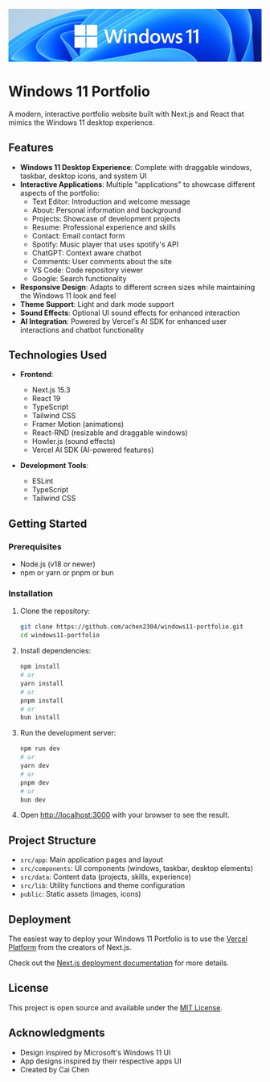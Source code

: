 ![Windows 11 Portfolio](public/other/readme-banner.webp)

# Windows 11 Portfolio

A modern, interactive portfolio website built with Next.js and React that mimics the Windows 11 desktop experience. 

## Features

- **Windows 11 Desktop Experience**: Complete with draggable windows, taskbar, desktop icons, and system UI
- **Interactive Applications**: Multiple "applications" to showcase different aspects of the portfolio:
  - Text Editor: Introduction and welcome message
  - About: Personal information and background
  - Projects: Showcase of development projects
  - Resume: Professional experience and skills
  - Contact: Email contact form
  - Spotify: Music player that uses spotify's API
  - ChatGPT: Context aware chatbot
  - Comments: User comments about the site
  - VS Code: Code repository viewer
  - Google: Search functionality
- **Responsive Design**: Adapts to different screen sizes while maintaining the Windows 11 look and feel
- **Theme Support**: Light and dark mode support
- **Sound Effects**: Optional UI sound effects for enhanced interaction
- **AI Integration**: Powered by Vercel's AI SDK for enhanced user interactions and chatbot functionality

## Technologies Used

- **Frontend**:

  - Next.js 15.3
  - React 19
  - TypeScript
  - Tailwind CSS
  - Framer Motion (animations)
  - React-RND (resizable and draggable windows)
  - Howler.js (sound effects)
  - Vercel AI SDK (AI-powered features)

- **Development Tools**:
  - ESLint
  - TypeScript
  - Tailwind CSS

## Getting Started

### Prerequisites

- Node.js (v18 or newer)
- npm or yarn or pnpm or bun

### Installation

1. Clone the repository:

   ```bash
   git clone https://github.com/achen2304/windows11-portfolio.git
   cd windows11-portfolio
   ```

2. Install dependencies:

   ```bash
   npm install
   # or
   yarn install
   # or
   pnpm install
   # or
   bun install
   ```

3. Run the development server:

   ```bash
   npm run dev
   # or
   yarn dev
   # or
   pnpm dev
   # or
   bun dev
   ```

4. Open [http://localhost:3000](http://localhost:3000) with your browser to see the result.

## Project Structure

- `src/app`: Main application pages and layout
- `src/components`: UI components (windows, taskbar, desktop elements)
- `src/data`: Content data (projects, skills, experience)
- `src/lib`: Utility functions and theme configuration
- `public`: Static assets (images, icons)

## Deployment

The easiest way to deploy your Windows 11 Portfolio is to use the [Vercel Platform](https://vercel.com/new) from the creators of Next.js.

Check out the [Next.js deployment documentation](https://nextjs.org/docs/app/building-your-application/deploying) for more details.

## License

This project is open source and available under the [MIT License](LICENSE).

## Acknowledgments

- Design inspired by Microsoft's Windows 11 UI
- App designs inspired by their respective apps UI
- Created by Cai Chen
